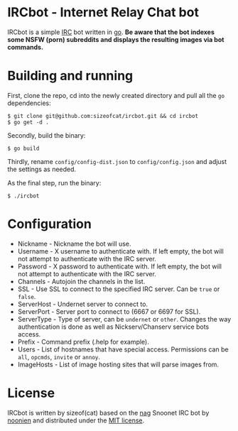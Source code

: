IRCbot - Internet Relay Chat bot
================================

IRCbot is a simple [IRC](https://en.wikipedia.org/wiki/Irc) bot written in [go](https://en.wikipedia.org/wiki/Golang).
**Be aware that the bot indexes some NSFW (porn) subreddits and displays the resulting images via bot commands.**

Building and running
====================

First, clone the repo, cd into the newly created directory and pull all the `go` dependencies:

	$ git clone git@github.com:sizeofcat/ircbot.git && cd ircbot
	$ go get -d .

Secondly, build the binary:

	$ go build

Thirdly, rename `config/config-dist.json` to `config/config.json` and adjust the settings as needed.

As the final step, run the binary:

	$ ./ircbot

Configuration
=============

- Nickname - Nickname the bot will use.
- Username - X username to authenticate with. If left empty, the bot will not attempt to authenticate with the IRC server.
- Password - X password to authenticate with. If left empty, the bot will not attempt to authenticate with the IRC server.
- Channels - Autojoin the channels in the list.
- SSL - Use SSL to connect to the specified IRC server. Can be `true` or `false`.
- ServerHost - Undernet server to connect to.
- ServerPort - Server port to connect to (6667 or 6697 for SSL).
- ServerType - Type of server, can be `undernet` or `other`. Changes the way authentication is done as well as Nickserv/Chanserv service bots access.
- Prefix - Command prefix (.help for example).
- Users - List of hostnames that have special access. Permissions can be `all`, `opcmds`, `invite` or `annoy`.
- ImageHosts - List of image hosting sites that will parse images from.

License
=======

IRCbot is written by sizeof(cat) <sizeofcat AT riseup DOT net> based on the [nag](https://github.com/noonien/nag) Snoonet IRC bot by [noonien](https://github.com/noonien/) and distributed under the [MIT license](LICENSE).
